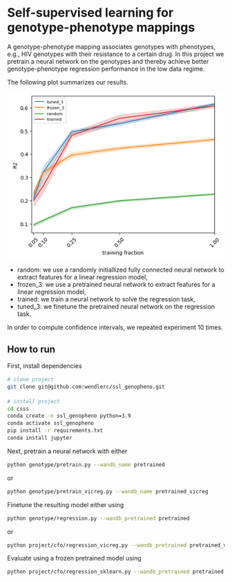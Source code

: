 # Self-supervised learning for genotype-phenotype mappings

A genotype-phenotype mapping associates genotypes with phenotypes, e.g., HIV genotypes with their resistance to a certain drug.
In this project we pretrain a neural network on the genotypes and thereby achieve better genotype-phenotype regression performance
in the low data regime.

The following plot summarizes our results.

![summary plot](./results/summary.png)

* random: we use a randomly initiallized fully connected neural network to extract features for a linear regression model,
* frozen_3: we use a pretrained neural network to extract features for a linear regression model,
* trained: we train a neural network to solve the regression task,
* tuned_3: we finetune the pretrained neural network on the regression task.

In order to compute confidence intervals, we repeated experiment 10 times.

## How to run   
First, install dependencies   
```bash
# clone project   
git clone git@github.com:wendlerc/ssl_genopheno.git

# install project   
cd csss
conda create -n ssl_genopheno python=3.9
conda activate ssl_genopheno
pip install -r requirements.txt
conda install jupyter
```   
 Next, pretrain a neural network with either   
 ```bash
python genotype/pretrain.py --wandb_name pretrained 
```
or
 ```bash
python genotype/pretrain_vicreg.py --wandb_name pretrained_vicreg
```

Finetune the resulting model either using
 ```bash
python genotype/regression.py --wandb_pretrained pretrained
```
or
 ```bash
python project/cfo/regression_vicreg.py --wandb_pretrained pretrained_vicreg
```

Evaluate using a frozen pretrained model using
 ```bash
python project/cfo/regression_sklearn.py --wandb_pretrained pretrained
```


